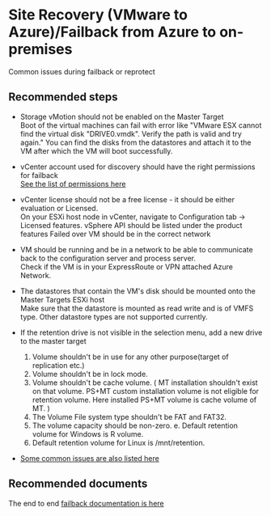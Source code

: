 <properties
    pageTitle="Site Recovery (VMware to Azure)/Failback from Azure to on-premises"
    description="Site Recovery (VMware to Azure)/Failback from Azure to on-premises"
    service="microsoft.recoveryservices"
    resource="vaults"
    authors="ruturajd"
    displayOrder=""
    selfHelpType="generic"
    supportTopicIds="32536408"
    resourceTags=""
    productPesIds="15207"
    cloudEnvironments="public"
/>


# Site Recovery (VMware to Azure)/Failback from Azure to on-premises

Common issues during failback or reprotect
## **Recommended steps**

* Storage vMotion should not be enabled on the Master Target <br>
Boot of the virtual machines can fail with error like "VMware ESX cannot find the virtual disk "DRIVE0.vmdk". Verify the path is valid and try again." You can find the disks from the datastores and attach it to the VM after which the VM will boot successfully.

* vCenter account used for discovery should have the right permissions for failback <br>
[See the list of permissions here](https://aka.ms/asrsupfailbackperm)

* vCenter license should not be a free license - it should be either evaluation or Licensed. <br>
On your ESXi host node in vCenter, navigate to Configuration tab -> Licensed features. vSphere API should be listed under the product features Failed over VM should be in the correct network

* VM should be running and be in a network to be able to communicate back to the configuration server and process server. <br>
Check if the VM is in your ExpressRoute or VPN attached Azure Network.

* The datastores that contain the VM's disk should be mounted onto the Master Targets ESXi host<br>
Make sure that the datastore is mounted as read write and is of VMFS type. Other datastore types are not supported currently.

* If the retention drive is not visible in the selection menu, add a new drive to the master target <br>
    1. Volume shouldn't be in use for any other purpose(target of replication etc.)
    2. Volume shouldn't be in lock mode.
    3. Volume shouldn't be cache volume. ( MT installation shouldn't exist on that volume. PS+MT custom installation volume is not eligible for retention volume. Here installed PS+MT volume is cache volume of MT. )
    4. The Volume File system type shouldn't be FAT and FAT32.
    5. The volume capacity should be non-zero. e. Default retention volume for Windows is R volume.
    6. Default retention volume for Linux is /mnt/retention.


* [Some common issues are also listed here](https://aka.ms/asrsupfailbackcommonissues)

## **Recommended documents**
The end to end [failback documentation is here](https://aka.ms/asrsupv2afailback)



<!--HONumber=Jul16_HO4-->



